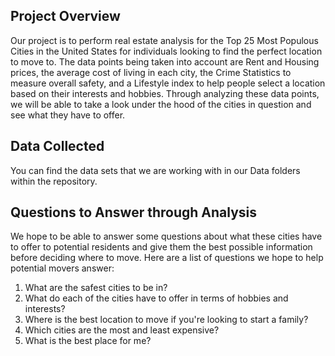 ## Project Overview
Our project is to perform real estate analysis for the Top 25 Most Populous Cities in the United States for individuals looking to find the perfect location to  move to. The data points being taken into account are Rent and Housing prices, the average cost of living in each city, the Crime Statistics to measure overall safety, and a Lifestyle index to help people select a location based on their interests and hobbies. Through analyzing these data points, we will be able to take a look under the hood of the cities in question and see what they have to offer.

## Data Collected
You can find the data sets that we are working with in our Data folders within the repository.

## Questions to Answer through Analysis
We hope to be able to answer some questions about what these cities have to offer to potential residents and give them the best possible information before deciding where to move. Here are a list of questions we hope to help potential movers answer:
1. What are the safest cities to be in?
2. What do each of the cities have to offer in terms of hobbies and interests?
3. Where is the best location to move if you're looking to start a family?
4. Which cities are the most and least expensive?
5. What is the best place for me?

